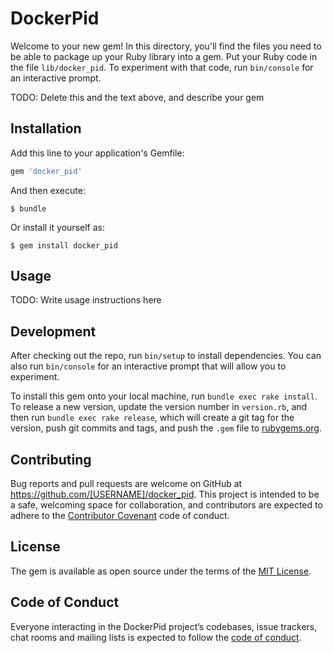# DockerPid

Welcome to your new gem! In this directory, you'll find the files you need to be able to package up your Ruby library into a gem. Put your Ruby code in the file `lib/docker_pid`. To experiment with that code, run `bin/console` for an interactive prompt.

TODO: Delete this and the text above, and describe your gem

## Installation

Add this line to your application's Gemfile:

```ruby
gem 'docker_pid'
```

And then execute:

    $ bundle

Or install it yourself as:

    $ gem install docker_pid

## Usage

TODO: Write usage instructions here

## Development

After checking out the repo, run `bin/setup` to install dependencies. You can also run `bin/console` for an interactive prompt that will allow you to experiment.

To install this gem onto your local machine, run `bundle exec rake install`. To release a new version, update the version number in `version.rb`, and then run `bundle exec rake release`, which will create a git tag for the version, push git commits and tags, and push the `.gem` file to [rubygems.org](https://rubygems.org).

## Contributing

Bug reports and pull requests are welcome on GitHub at https://github.com/[USERNAME]/docker_pid. This project is intended to be a safe, welcoming space for collaboration, and contributors are expected to adhere to the [Contributor Covenant](http://contributor-covenant.org) code of conduct.

## License

The gem is available as open source under the terms of the [MIT License](http://opensource.org/licenses/MIT).

## Code of Conduct

Everyone interacting in the DockerPid project’s codebases, issue trackers, chat rooms and mailing lists is expected to follow the [code of conduct](https://github.com/[USERNAME]/docker_pid/blob/master/CODE_OF_CONDUCT.md).

